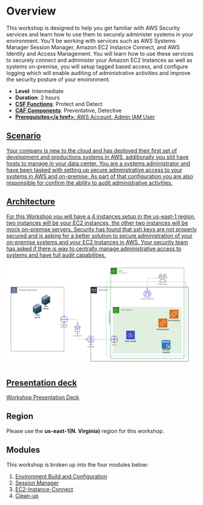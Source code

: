 # Overview

This workshop is designed to help you get familiar with AWS Security services and learn how to use them to securely administer systems in your environment.  You'll be working with services such as AWS Systems Manager Session Manager, Amazon EC2 Instance Connect, and AWS Identity and Access Management. You will learn how to use these services to securely connect and administer your Amazon EC2 Instances as well as systems on-premise, you will setup tagged based access, and configure logging which will enable auditing of administrative activities and improve the security posture of your environment.

* **Level**: Intermediate
* **Duration**: 2 hours
* **<a href="https://www.nist.gov/cyberframework/online-learning/components-framework" target="_blank">CSF Functions</a>**: Protect and Detect
* **<a href="https://d0.awsstatic.com/whitepapers/AWS_CAF_Security_Perspective.pdf" target="_blank">CAF Components</a>**: Preventative, Detective
* **<a href="https://awssecworkshops.com/getting-started/" target="_blank">Prerequisites</a href>**: AWS Account, Admin IAM User

## Scenario

Your company is new to the cloud and has deployed their first set of development and productions systems in AWS, additionally you still have hosts to manage in your data center.  You are a systems administrator and have been tasked with setting up secure administrative access to your systems in AWS and on-premise.  As part of that configuration you are also responsible for confirm the ability to audit administrative activities.

## Architecture

For this Workshop you will have a 4 instances setup in the us-east-1 region, two instances will be your EC2 instances, the other two instances will be mock on-premise servers. Security has found that ssh keys are not properly secured and is asking for a better solution to secure administration of your on-premise systems and your EC2 Instances in AWS. Your security team has asked if there is way to centrally manage administrative access to systems and have full audit capabilities.

![Architecture](./images/diagram-basic-arch.png "Workload Architecture")

## Presentation deck
[Workshop Presentation Deck](./infrastructure-identity-workshop-presentation.pdf)

## Region
Please use the **us-east-1(N. Virginia)** region for this workshop.

## Modules

This workshop is broken up into the four modules below:

1. [Environment Build and Configuration](./01-environment-setup.md)
2. [Session Manager](./02-using-AWS-Systems-Manager-Session-Manager.md)
3. [EC2-Instance-Connect](./03-using-EC2-Instance-Connect.md)
4. [Clean-up](./04-cleanup.md)
